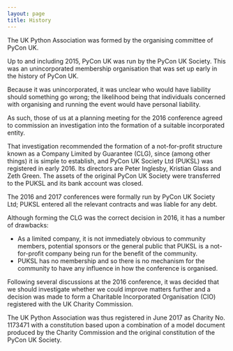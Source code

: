 ```yaml
---
layout: page
title: History
---
```


The UK Python Association was formed by the organising committee of PyCon UK.

Up to and including 2015, PyCon UK was run by the PyCon UK Society. This was an unincorporated membership organisation that was set up early in the history of PyCon UK.

Because it was unincorporated, it was unclear who would have liability should something go wrong; the likelihood being that individuals concerned with organising and running the event would have personal liability.

As such, those of us at a planning meeting for the 2016 conference agreed to commission an investigation into the formation of a suitable incorporated entity.

That investigation recommended the formation of a not-for-profit structure known as a Company Limited by Guarantee (CLG), since (among other things) it is simple to establish, and PyCon UK Society Ltd (PUKSL) was registered in early 2016. Its directors are Peter Inglesby, Kristian Glass and Zeth Green. The assets of the original PyCon UK Society were transferred to the PUKSL and its bank account was closed.

The 2016 and 2017 conferences were formally run by PyCon UK Society Ltd; PUKSL entered all the relevant contracts and was liable for any debt.

Although forming the CLG was the correct decision in 2016, it has a number of drawbacks:

* As a limited company, it is not immediately obvious to community members, potential sponsors or the general public that PUKSL is a not-for-profit company being run for the benefit of the community.
* PUKSL has no membership and so there is no mechanism for the community to have any influence in how the conference is organised.

Following several discussions at the 2016 conference, it was decided that we should investigate whether we could improve matters further and a decision was made to form a Charitable Incorporated Organisation (CIO) registered with the UK Charity Commission.

The UK Python Association was thus registered in June 2017 as Charity No. 1173471 with a constitution based upon a combination of a model document produced by the Charity Commission and the original constitution of the PyCon UK Society.
